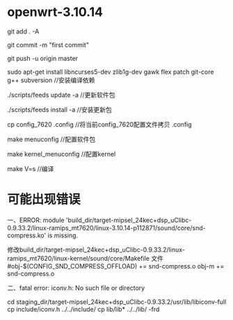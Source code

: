 # openwrt-3.10.14

git add . -A 

git commit -m "first commit"

git push -u origin master

sudo apt-get install libncurses5-dev zlib1g-dev gawk flex patch git-core g++ subversion //安装编译依赖

./scripts/feeds update -a  //更新软件包

./scripts/feeds install -a //安装更新包

cp config_7620 .config     //将当前config_7620配置文件拷贝 .config

make menuconfig 	   //配置软件包

make kernel_menuconfig	   //配置kernel

make V=s   		   //编译


可能出现错误
===============================================================================
一、ERROR: module 'build_dir/target-mipsel_24kec+dsp_uClibc-0.9.33.2/linux-ramips_mt7620/linux-3.10.14-p112871/sound/core/snd-compress.ko' is missing.

修改build_dir/target-mipsel_24kec+dsp_uClibc-0.9.33.2/linux-ramips_mt7620/linux-kernel/sound/core/Makefile 文件
#obj-$(CONFIG_SND_COMPRESS_OFFLOAD)     += snd-compress.o
obj-m   += snd-compress.o

二、fatal error: iconv.h: No such file or directory

cd staging_dir/target-mipsel_24kec+dsp_uClibc-0.9.33.2/usr/lib/libiconv-full
cp include/iconv.h  ../../include/
cp lib/lib*  ../../lib/ -frd



